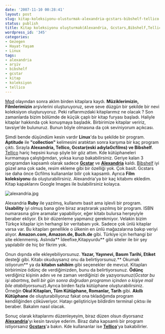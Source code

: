 ```yaml
---
date: '2007-11-10 00:28:41'
layout: post
slug: kitap-koleksiyonu-olusturmak-alexandria-gcstars-bibshelf-tellico
status: publish
title: Kitap koleksiyonu oluşturmak(Alexandria, Gcstars,Bibshelf,Tellico)
wordpress_id: '345'
categories:
- Gezegen
- Hayat-Yaşam
- Linux
tags:
- alexandria
- arşiv
- bibshelf
- gcstar
- kitap
- koleksiyon
- tellico
---
```


[Mpd](http://blog.arsln.org/muzik-keyfinin-anahtari-sonata-mpd/) olayından sonra aklım birden kitaplara kaydı. **Müziklerimizin, Filmlerimizin** arşivlerini oluşturuyoruz, seve seve düzgün bir şekilde bir nevi koleksiyon oluşturuyoruz. Peki raflarımızdaki kitaplarımız ne olacak ? Son zamanlarda bizim bölümde de küçük çaplı bir kitap furyası başladı. Haliyle kitaplar hakkında çok konuşmaya başladık. Birbirimize kitaplar veririz, tavsiye'de bulunuruz. Bunun böyle olmasına da çok seviniyorum açıkcası. 

Şimdi bende düşündüm kesin vardır **Linux**'da bu şekilde bir program. **Aptitude** ile **"collection"** kelimesini aratıktan sonra karşıma bir kaç program çıktı. Sırayla **Alexandria, Tellico, Gcstar(eski adıylaGcfilms) ve Bibshelf**. [Tellico](http://ozgurlukicin.com/paket/tellico/) hariç hepsini kurup şöyle bir göz attım. Kde kütüphaneleri kurmamaya çalıştığımdan, yoksa kurup bakabilirsiniz. Geriye kalan 3 programdan kapsamlı olarak sadece **[Gcstar](http://www.gcstar.org/)** ve **[Alexandria](http://alexandria.rubyforge.org/)** kaldı. [Bibshelf](http://www.debain.org/software/bibshelf/) iyi güzel ama çok sade, resim ekleme gibi bir özelliği yok. Çok basit. Gcstars ise daha önce Gcfilms kullananlar bilir çok kapsamlı. Ayrıca **Film koleksiyonu** da oluşturabilirsiniz. Alexandria'ya bir kaç kitabımı ekledim. Kitap kapaklarını Google Images ile bulabilirsiniz kolayca.

![alexandria.jpg](http://blog.arsln.org/image/alexandria.jpg)

Alexandria  **Ruby** ile yazılmış, kullanımı basit ama işlevli bir program. **Usability** iyi olmuş bana göre biraz araştırarak yazılmış bir program. ISBN numarasına göre aramalar yapabiliyor, eğer kitabı bulursa herşeyiyle beraber ekliyor. Ek bir düzenleme yapmanız gerekmiyor. Velakin bizim Türkçe kitaplar için herhangi bir veritabanı yok. Sadece çok ünlü kitaplar varsa var. Bu kitapları genellikle o ülkenin en ünlü mağazalarına bakıp veriyi alıyor. **Amazon.com, Amazon.de, Buch.de** gibi. Türkiye için herhangi bir site eklenmemiş. Aslında** İdeefixe,Kitapyurdu** gibi siteler ile bir şey yapılabilir de hiç bir fikrim yok. 


Onun dışında elle ekleyebiliyorsunuz. **Yazar, Yayınevi, Basım Tarihi, Etiket** desteği gibi. Kitabı okuduysanız onu da belirtiyorsunuz.** Okumak istiyorum** ya da **kitabın sahibim** gibi seçenekler de mevcut. Kitapları birbirimize ödünç de verdiğimizden, bunu da belirtiyorsunuz. **Ödünç** verdiğiniz kişinin adını ve ne zaman verdiğinizi de yazıyorsunuz(_Gcstar bu işi abartmış, belli bir gün sonra doğrudan programın içinden o kişiye mail bile atabiliyorsunuz_).Ayrıca birden fazla kütüphane oluşturabilirsiniz. Örneğin **Okul Kitapları, Tüm Kütüphane, Romanlar, Tarih** gibi. **Akıllı Kütüphane** de oluşturabiliyoruz fakat ona tıkladığımda program kendiliğinden çöküveriyor. Hatayı geliştiriciye bildirdim terminal çıktısı ile beraber. Bakalım nasıl olacak. 

Sonuç olarak kitaplarımı düzenleyeyim, biraz düzen olsun diyorsanız **[Alexandria](http://alexandria.rubyforge.org/)**'yı kesin tavsiye ederim. Biraz daha kapsamlı bir program istiyorsanız **[Gcstars](http://www.gcstar.org/)**'a bakın. Kde kullananlar ise **[Tellico](http://ozgurlukicin.com/paket/tellico)**'ya bakabilirler. 
